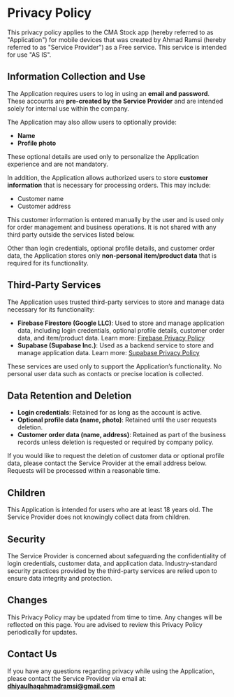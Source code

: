 # Privacy Policy

This privacy policy applies to the CMA Stock app (hereby referred to as "Application") for mobile devices that was created by Ahmad Ramsi (hereby referred to as "Service Provider") as a Free service. This service is intended for use "AS IS".

## Information Collection and Use
The Application requires users to log in using an **email and password**. These accounts are **pre-created by the Service Provider** and are intended solely for internal use within the company.  

The Application may also allow users to optionally provide:  
- **Name**  
- **Profile photo**  

These optional details are used only to personalize the Application experience and are not mandatory.  

In addition, the Application allows authorized users to store **customer information** that is necessary for processing orders. This may include:  
- Customer name  
- Customer address  

This customer information is entered manually by the user and is used only for order management and business operations. It is not shared with any third party outside the services listed below.

Other than login credentials, optional profile details, and customer order data, the Application stores only **non-personal item/product data** that is required for its functionality.

## Third-Party Services
The Application uses trusted third-party services to store and manage data necessary for its functionality:

- **Firebase Firestore (Google LLC)**: Used to store and manage application data, including login credentials, optional profile details, customer order data, and item/product data. Learn more: [Firebase Privacy Policy](https://firebase.google.com/support/privacy)  
- **Supabase (Supabase Inc.)**: Used as a backend service to store and manage application data. Learn more: [Supabase Privacy Policy](https://supabase.com/privacy)  

These services are used only to support the Application’s functionality. No personal user data such as contacts or precise location is collected.

## Data Retention and Deletion
- **Login credentials**: Retained for as long as the account is active.  
- **Optional profile data (name, photo)**: Retained until the user requests deletion.  
- **Customer order data (name, address)**: Retained as part of the business records unless deletion is requested or required by company policy.  

If you would like to request the deletion of customer data or optional profile data, please contact the Service Provider at the email address below. Requests will be processed within a reasonable time.

## Children
This Application is intended for users who are at least 18 years old. The Service Provider does not knowingly collect data from children.

## Security
The Service Provider is concerned about safeguarding the confidentiality of login credentials, customer data, and application data. Industry-standard security practices provided by the third-party services are relied upon to ensure data integrity and protection.

## Changes
This Privacy Policy may be updated from time to time. Any changes will be reflected on this page. You are advised to review this Privacy Policy periodically for updates.

## Contact Us
If you have any questions regarding privacy while using the Application, please contact the Service Provider via email at:  
**dhiyaulhaqahmadramsi@gmail.com**
